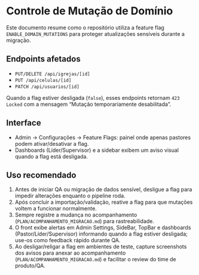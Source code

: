 # Controle de Mutação de Domínio

Este documento resume como o repositório utiliza a feature flag `ENABLE_DOMAIN_MUTATIONS` para proteger atualizações sensíveis durante a migração.

## Endpoints afetados
- `PUT/DELETE /api/igrejas/[id]`
- `PUT /api/celulas/[id]`
- `PATCH /api/usuarios/[id]`

Quando a flag estiver desligada (`false`), esses endpoints retornam `423 Locked` com a mensagem “Mutação temporariamente desabilitada”.

## Interface
- Admin → Configurações → Feature Flags: painel onde apenas pastores podem ativar/desativar a flag.
- Dashboards (Líder/Supervisor) e a sidebar exibem um aviso visual quando a flag está desligada.

## Uso recomendado
1. Antes de iniciar QA ou migração de dados sensível, desligue a flag para impedir alterações enquanto o pipeline roda.
2. Após concluir a importação/validação, reative a flag para que mutações voltem a funcionar normalmente.
3. Sempre registre a mudança no acompanhamento (`PLAN/ACOMPANHAMENTO_MIGRACAO.md`) para rastreabilidade.
4. O front exibe alertas em Admin Settings, SideBar, TopBar e dashboards (Pastor/Líder/Supervisor) informando quando a flag estiver desligada; use-os como feedback rápido durante QA.
5. Ao desligar/religar a flag em ambientes de teste, capture screenshots dos avisos para anexar ao acompanhamento (`PLAN/ACOMPANHAMENTO_MIGRACAO.md`) e facilitar o review do time de produto/QA.
